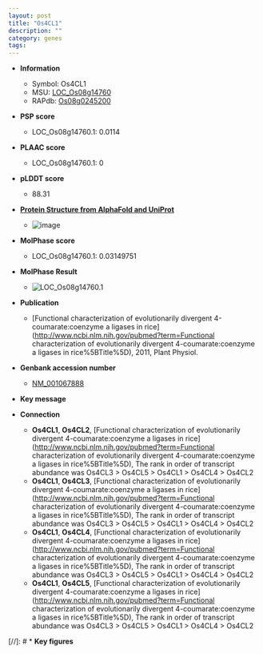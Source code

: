```yaml
---
layout: post
title: "Os4CL1"
description: ""
category: genes
tags: 
---
```


* **Information**  
    + Symbol: Os4CL1  
    + MSU: [LOC_Os08g14760](http://rice.plantbiology.msu.edu/cgi-bin/ORF_infopage.cgi?orf=LOC_Os08g14760)  
    + RAPdb: [Os08g0245200](http://rapdb.dna.affrc.go.jp/viewer/gbrowse_details/irgsp1?name=Os08g0245200)  

* **PSP score**  
    + LOC_Os08g14760.1: 0.0114 

* **PLAAC score**  
    + LOC_Os08g14760.1: 0 

* **pLDDT score**
    + 88.31

* **[Protein Structure from AlphaFold and UniProt](https://www.uniprot.org/uniprotkb/P17814/entry#structure)**
    + ![image](https://ricepsp.github.io/images/P/AF-P17814-F1.png)

* **MolPhase score**
    + LOC_Os08g14760.1: 0.03149751

* **MolPhase Result**
    + ![LOC_Os08g14760.1](https://304243504.github.io/Pictures/LOC_Os08g/LOC_Os08g14760.1.png)

* **Publication**  
    + [Functional characterization of evolutionarily divergent 4-coumarate:coenzyme a ligases in rice](http://www.ncbi.nlm.nih.gov/pubmed?term=Functional characterization of evolutionarily divergent 4-coumarate:coenzyme a ligases in rice%5BTitle%5D), 2011, Plant Physiol.

* **Genbank accession number**  
    + [NM_001067888](http://www.ncbi.nlm.nih.gov/nuccore/NM_001067888)

* **Key message**  

* **Connection**  
    + __Os4CL1__, __Os4CL2__, [Functional characterization of evolutionarily divergent 4-coumarate:coenzyme a ligases in rice](http://www.ncbi.nlm.nih.gov/pubmed?term=Functional characterization of evolutionarily divergent 4-coumarate:coenzyme a ligases in rice%5BTitle%5D), The rank in order of transcript abundance was Os4CL3 > Os4CL5 > Os4CL1 > Os4CL4 > Os4CL2
    + __Os4CL1__, __Os4CL3__, [Functional characterization of evolutionarily divergent 4-coumarate:coenzyme a ligases in rice](http://www.ncbi.nlm.nih.gov/pubmed?term=Functional characterization of evolutionarily divergent 4-coumarate:coenzyme a ligases in rice%5BTitle%5D), The rank in order of transcript abundance was Os4CL3 > Os4CL5 > Os4CL1 > Os4CL4 > Os4CL2
    + __Os4CL1__, __Os4CL4__, [Functional characterization of evolutionarily divergent 4-coumarate:coenzyme a ligases in rice](http://www.ncbi.nlm.nih.gov/pubmed?term=Functional characterization of evolutionarily divergent 4-coumarate:coenzyme a ligases in rice%5BTitle%5D), The rank in order of transcript abundance was Os4CL3 > Os4CL5 > Os4CL1 > Os4CL4 > Os4CL2
    + __Os4CL1__, __Os4CL5__, [Functional characterization of evolutionarily divergent 4-coumarate:coenzyme a ligases in rice](http://www.ncbi.nlm.nih.gov/pubmed?term=Functional characterization of evolutionarily divergent 4-coumarate:coenzyme a ligases in rice%5BTitle%5D), The rank in order of transcript abundance was Os4CL3 > Os4CL5 > Os4CL1 > Os4CL4 > Os4CL2

[//]: # * **Key figures**  


